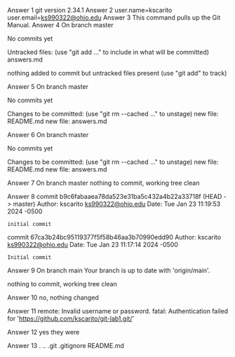 Answer 1
    git version 2.34.1
Answer 2
    user.name=kscarito
    user.email=ks990322@ohio.edu
Answer 3
    This command pulls up the Git Manual.
Answer 4
On branch master

No commits yet

Untracked files:
  (use "git add <file>..." to include in what will be committed)
        answers.md

nothing added to commit but untracked files present (use "git add" to track)

Answer 5
On branch master

No commits yet

Changes to be committed:
  (use "git rm --cached <file>..." to unstage)
        new file:   README.md
        new file:   answers.md

Answer 6
On branch master

No commits yet

Changes to be committed:
  (use "git rm --cached <file>..." to unstage)
        new file:   README.md
        new file:   answers.md

Answer 7
On branch master
nothing to commit, working tree clean

Answer 8
commit b9c6fabaaea78da523e31ba5c432a4b22a33718f (HEAD -> master)
Author: kscarito <ks990322@ohio.edu>
Date:   Tue Jan 23 11:19:53 2024 -0500

    initial commit

commit 67ca3b24bc95119377f5f58b46aa3b70990edd90
Author: kscarito <ks990322@ohio.edu>
Date:   Tue Jan 23 11:17:14 2024 -0500

    Initial commit

Answer 9
On branch main
Your branch is up to date with 'origin/main'.

nothing to commit, working tree clean

Answer 10
no, nothing changed

Answer 11
remote: Invalid username or password.
fatal: Authentication failed for 'https://github.com/kscarito/git-lab1.git/'

Answer 12
yes they were

 Answer 13
 .  ..  .git  .gitignore  README.md